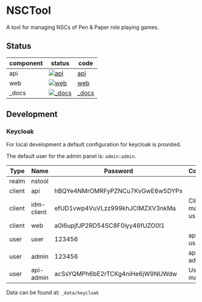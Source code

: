 # NSCTool
A tool for managing NSCs of Pen & Paper role playing games.

## Status

| component | status | code |
|-----------|--------|------|
|api|[![api](https://github.com/Implex1v/NSCTool/actions/workflows/api.yml/badge.svg)](https://github.com/Implex1v/NSCTool/actions/workflows/api.yml)|[api](./api/)|
|web|[![web](https://github.com/Implex1v/NSCTool/actions/workflows/web.yml/badge.svg)](https://github.com/Implex1v/NSCTool/actions/workflows/web.yml)|[web](./web/)|
|_docs|[![_docs](https://github.com/Implex1v/NSCTool/actions/workflows/docs.yml/badge.svg)](https://github.com/Implex1v/NSCTool/actions/workflows/docs.yml)|[_docs](./_docs/)|

## Development

### Keycloak

For local development a default configuration for keycloak is provided.

The default user for the admin panel is: `admin:admin`.

| Type | Name | Password | Comment |
|------|------|----------|---------|
|realm|nstool|||
|client|api|hBQYe4NMrOMRFyPZNCu7KvGwE6w5DYPx||
|client|idm-client|efUD1vwp4VuVLzz999khJCIMZXV3nkMa|Client for managing users|
|client|web|a0l6upjfJP2RD54SC8F0lyy46fUZO0l1||
|user|user|123456|api-role: user|
|user|admin|123456|api-role: admin|
|user|api-admin|acSsYQMPh6bE2rTCKg4niHe6jW9NUWdw|User manager|

Data can be found at: `_data/keycloak`
